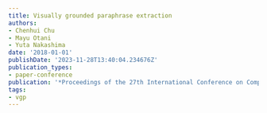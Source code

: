 ```yaml
---
title: Visually grounded paraphrase extraction
authors:
- Chenhui Chu
- Mayu Otani
- Yuta Nakashima
date: '2018-01-01'
publishDate: '2023-11-28T13:40:04.234676Z'
publication_types:
- paper-conference
publication: '*Proceedings of the 27th International Conference on Computational Linguistics*'
tags:
- vgp
---
```

